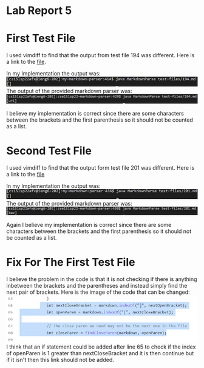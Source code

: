 # Lab Report 5
# First Test File
I used vimdiff to find that the output from test file 194 was different. Here is a link to the [file](https://github.com/Gregory-Chan/markdown-parser/blob/main/test-files/194.md).

In my Implementation the output was:
![image](Lab5_Images\Test_1_my_output.PNG)
The output of the provided markdown parser was:
![image](Lab5_Images\Test_1_other_output.PNG)

I believe my implementation is correct since there are some characters between the brackets and the first parenthesis so it should not be counted as a list.

# Second Test File
I used vimdiff to find that the output form test file 201 was different. Here is a link to the [file](https://github.com/Gregory-Chan/markdown-parser/blob/main/test-files/201.md)

In my Implementation the output was:
![image](Lab5_Images\Test_2_my_output.PNG)
The output of the provided markdown parser was:
![image](Lab5_Images\Test_2_other_output.PNG)

Again I believe my implementation is correct since there are some characters between the brackets and the first parenthesis so it should not be counted as a list.

# Fix For The First Test File
I believe the problem in the code is that it is not checking if there is anything inbetween the brackets and the parentheses and instead simply find the next pair of brackets.
Here is the image of the code that can be changed:
![image](Lab5_Images\Code.PNG)
I think that an if statement could be added after line 65 to check if the index of openParen is 1 greater than nextCloseBracket and it is then continue but if it isn't then this link should not be added.